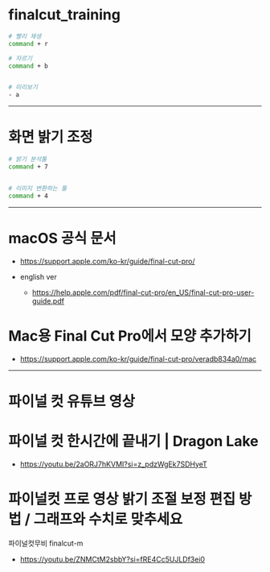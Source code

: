 # finalcut_training



```bash
# 빨리 재생
command + r

# 자르기
command + b


# 미리보기
- a
```

<hr />

# 화면 밝기 조정

```bash
# 밝기 분석툴
command + 7


# 이미지 변환하는 툴
command + 4
```

<hr />

# macOS 공식 문서
- https://support.apple.com/ko-kr/guide/final-cut-pro/


- english ver
  - https://help.apple.com/pdf/final-cut-pro/en_US/final-cut-pro-user-guide.pdf

# Mac용 Final Cut Pro에서 모양 추가하기
- https://support.apple.com/ko-kr/guide/final-cut-pro/veradb834a0/mac

<hr />

# 파이널 컷 유튜브 영상

# 파이널 컷 한시간에 끝내기 | Dragon Lake
- https://youtu.be/2aORJ7hKVMI?si=z_pdzWgEk7SDHyeT

#  파이널컷 프로 영상 밝기 조절 보정 편집 방법 / 그래프와 수치로 맞추세요
파이널컷무비 finalcut-m
- https://youtu.be/ZNMCtM2sbbY?si=fRE4Cc5UJLDf3ei0

